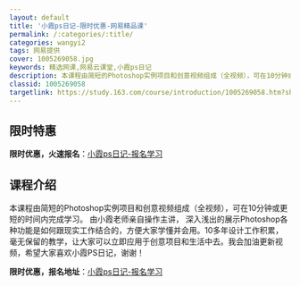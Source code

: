 ```yaml
---
layout: default
title: '小霞ps日记-限时优惠-网易精品课'
permalink: /:categories/:title/
categories: wangyi2
tags: 网易提供
cover: 1005269058.jpg
keywords: 精选网课,网易云课堂,小霞ps日记
description: 本课程由简短的Photoshop实例项目和创意视频组成（全视频），可在10分钟或更短的时间内完成学习。由小霞老师亲自操作
classid: 1005269058
targetlink: https://study.163.com/course/introduction/1005269058.htm?share=1&shareId=1025206652&utm_campaign=share&utm_medium=iphoneShare&utm_source=&utm_u=1025206652
---
```


## 限时特惠

**限时优惠，火速报名**：[小霞ps日记-报名学习](https://study.163.com/course/introduction/1005269058.htm?share=1&shareId=1025206652&utm_campaign=share&utm_medium=iphoneShare&utm_source=&utm_u=1025206652)

## 课程介绍

本课程由简短的Photoshop实例项目和创意视频组成（全视频），可在10分钟或更短的时间内完成学习。 由小霞老师亲自操作主讲， 深入浅出的展示Photoshop各种功能是如何跟现实工作结合的，方便大家学懂并会用。10多年设计工作积累，毫无保留的教学，让大家可以立即应用于创意项目和生活中去。我会加油更新视频，希望大家喜欢小霞PS日记，谢谢！

**限时优惠，报名地址**：[小霞ps日记-报名学习](https://study.163.com/course/introduction/1005269058.htm?share=1&shareId=1025206652&utm_campaign=share&utm_medium=iphoneShare&utm_source=&utm_u=1025206652)

